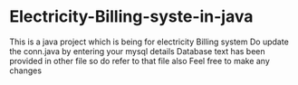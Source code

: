 # Electricity-Billing-syste-in-java
This is a java project which is being for electricity Billing system
Do update the conn.java by entering your mysql details
Database text has been provided in other file so do refer to that file also
Feel free to make any changes
